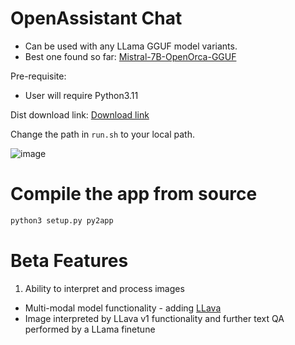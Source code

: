 # OpenAssistant Chat
- Can be used with any LLama GGUF model variants.
- Best one found so far: [Mistral-7B-OpenOrca-GGUF](https://huggingface.co/TheBloke/Mistral-7B-OpenOrca-GGUF)

Pre-requisite:
- User will require Python3.11

Dist download link: [Download link](https://drive.google.com/file/d/1lgGzSyj4_lE5f3nebiHaMa8d310HaCqT/view?usp=sharing)

Change the path in `run.sh` to your local path.

![image](https://github.com/has-c/zima/assets/29789857/b2c1b893-d50d-4683-880a-ab7b49117b14)

# Compile the app from source

```bash
python3 setup.py py2app
```

# Beta Features

1. Ability to interpret and process images
- Multi-modal model functionality - adding [LLava](https://llava-vl.github.io) 
- Image interpreted by LLava v1 functionality and further text QA performed by a LLama finetune

